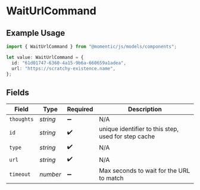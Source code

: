 # WaitUrlCommand

## Example Usage

```typescript
import { WaitUrlCommand } from "@momentic/js/models/components";

let value: WaitUrlCommand = {
  id: "61d01747-6360-4a15-9b6a-660659a1adea",
  url: "https://scratchy-existence.name",
};
```

## Fields

| Field                                               | Type                                                | Required                                            | Description                                         |
| --------------------------------------------------- | --------------------------------------------------- | --------------------------------------------------- | --------------------------------------------------- |
| `thoughts`                                          | *string*                                            | :heavy_minus_sign:                                  | N/A                                                 |
| `id`                                                | *string*                                            | :heavy_check_mark:                                  | unique identifier to this step, used for step cache |
| `type`                                              | *string*                                            | :heavy_check_mark:                                  | N/A                                                 |
| `url`                                               | *string*                                            | :heavy_check_mark:                                  | N/A                                                 |
| `timeout`                                           | *number*                                            | :heavy_minus_sign:                                  | Max seconds to wait for the URL to match            |